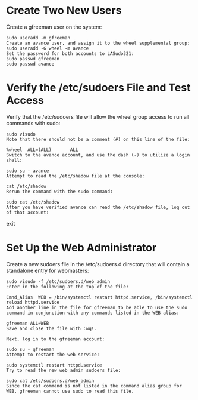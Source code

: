 # Create Two New Users
Create a gfreeman user on the system:
```
sudo useradd -m gfreeman
Create an avance user, and assign it to the wheel supplemental group:
sudo useradd -G wheel -m avance
Set the password for both accounts to LASudo321:
sudo passwd gfreeman
sudo passwd avance
```
# Verify the /etc/sudoers File and Test Access
Verify that the /etc/sudoers file will allow the wheel group access to run all commands with sudo:
```
sudo visudo
Note that there should not be a comment (#) on this line of the file:

%wheel  ALL=(ALL)       ALL
Switch to the avance account, and use the dash (-) to utilize a login shell:
```
```
sudo su - avance
Attempt to read the /etc/shadow file at the console:

cat /etc/shadow
Rerun the command with the sudo command:

sudo cat /etc/shadow
After you have verified avance can read the /etc/shadow file, log out of that account:
```
exit
# Set Up the Web Administrator
Create a new sudoers file in the /etc/sudoers.d directory that will contain a standalone entry for webmasters:
```
sudo visudo -f /etc/sudoers.d/web_admin
Enter in the following at the top of the file:

Cmnd_Alias  WEB = /bin/systemctl restart httpd.service, /bin/systemctl reload httpd.service
Add another line in the file for gfreeman to be able to use the sudo command in conjunction with any commands listed in the WEB alias:

gfreeman ALL=WEB
Save and close the file with :wq!.

Next, log in to the gfreeman account:

sudo su - gfreeman
Attempt to restart the web service:

sudo systemctl restart httpd.service
Try to read the new web_admin sudoers file:

sudo cat /etc/sudoers.d/web_admin
Since the cat command is not listed in the command alias group for WEB, gfreeman cannot use sudo to read this file.
```
